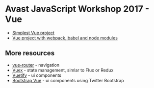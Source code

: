 Avast JavaScript Workshop 2017 - Vue
====================================

* [Simplest Vue project](helloworld)
* [Vue project with webpack, babel and node modules](webpack)

More resources
--------------

* [vue-router](https://router.vuejs.org/en/) - navigation
* [Vuex](https://vuex.vuejs.org/en/intro.html) - state management, simlar to Flux or Redux
* [Vuetify](https://vuetifyjs.com/) - ui components
* [Bootstrap Vue](https://bootstrap-vue.js.org/) - ui components using Twitter Bootstrap
